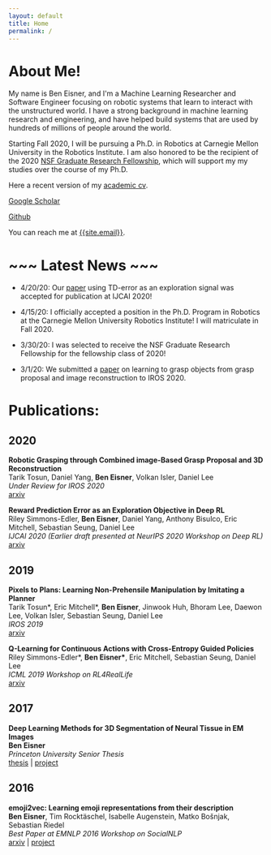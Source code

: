 ```yaml
---
layout: default
title: Home
permalink: /
---
```


# About Me!
My name is Ben Eisner, and I'm a Machine Learning Researcher and Software Engineer focusing on robotic systems that learn to interact with the unstructured world. I have a strong background in machine learning research and engineering, and have helped build systems that are used by hundreds of millions of people around the world.

Starting Fall 2020, I will be pursuing a Ph.D. in Robotics at Carnegie Mellon University in the Robotics Institute. I am also honored to be the recipient of the 2020 [NSF Graduate Research Fellowship](https://www.nsfgrfp.org/), which will support my my studies over the course of my Ph.D.

<!-- Here a recent version of my [resume]({{site.resume_path}}) and my [academic cv]({{site.cv_path}}). -->
Here a recent version of my [academic cv]({{site.cv_path}}).

[Google Scholar](https://scholar.google.com/citations?user=RWe-v0UAAAAJ&hl=en)

[Github](https://github.com/beneisner)

You can reach me at [{{site.email}}](mailto:{{site.email}}).

# ~~~ Latest News ~~~

* 4/20/20: Our [paper](https://arxiv.org/abs/1906.08189) using TD-error as an exploration signal was accepted for publication at IJCAI 2020!

* 4/15/20: I officially accepted a position in the Ph.D. Program in Robotics at the Carnegie Mellon University Robotics Institute! I will matriculate in Fall 2020.

* 3/30/20: I was selected to receive the NSF Graduate Research Fellowship for the fellowship class of 2020!

* 3/1/20: We submitted a [paper](https://arxiv.org/abs/2003.01649) on learning to grasp objects from grasp proposal and image reconstruction to IROS 2020.

# Publications:

## 2020

**Robotic Grasping through Combined image-Based Grasp Proposal and 3D Reconstruction**  
Tarik Tosun, Daniel Yang, **Ben Eisner**, Volkan Isler, Daniel Lee  
*Under Review for IROS 2020*  
[arxiv](https://arxiv.org/abs/2003.01649)

**Reward Prediction Error as an Exploration Objective in Deep RL**  
Riley Simmons-Edler, **Ben Eisner**, Daniel Yang, Anthony Bisulco, Eric Mitchell, Sebastian Seung, Daniel Lee  
*IJCAI 2020 (Earlier draft presented at NeurIPS 2020 Workshop on Deep RL)*  
[arxiv](https://arxiv.org/abs/1906.08189)

## 2019

**Pixels to Plans: Learning Non-Prehensile Manipulation by Imitating a Planner**  
Tarik Tosun\*, Eric Mitchell\*, **Ben Eisner**, Jinwook Huh, Bhoram Lee, Daewon Lee, Volkan Isler, Sebastian Seung, Daniel Lee  
*IROS 2019*  
[arxiv](https://arxiv.org/abs/1904.03260)

**Q-Learning for Continuous Actions with Cross-Entropy Guided Policies**  
Riley Simmons-Edler\*, **Ben Eisner\***, Eric Mitchell, Sebastian Seung, Daniel Lee  
*ICML 2019 Workshop on RL4RealLife*  
[arxiv](https://arxiv.org/abs/1903.10605)

## 2017

**Deep Learning Methods for 3D Segmentation of Neural Tissue in EM Images**  
**Ben Eisner**  
*Princeton University Senior Thesis*  
[thesis]({{site.thesis_path}}) | [project](https://github.com/tartavull/trace)

## 2016
**emoji2vec: Learning emoji representations from their description**  
**Ben Eisner**, Tim Rocktäschel, Isabelle Augenstein, Matko Bošnjak, Sebastian Riedel  
*Best Paper at EMNLP 2016 Workshop on SocialNLP*  
[arxiv](https://arxiv.org/abs/1609.08359) | [project](https://github.com/uclnlp/emoji2vec)

